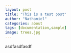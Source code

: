 ```yaml
---
layout: post
title: "This is a test post"
author: "Nathaniel"
categories: about
tags: [documentation,sample]
image: trees.jpg
---
```

asdfasdfasdf
